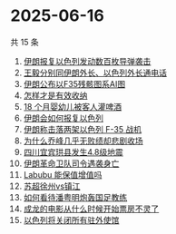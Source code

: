 # 2025-06-16

共 15 条

<!-- BEGIN ZHIHUSEARCH -->
<!-- 最后更新时间 Mon Jun 16 2025 04:18:18 GMT+0800 (China Standard Time) -->

1. [伊朗报复以色列发动数百枚导弹袭击](https://www.zhihu.com/search?q=%E4%BC%8A%E6%9C%97%E6%8A%A5%E5%A4%8D%E4%BB%A5%E8%89%B2%E5%88%97%E5%8F%91%E5%8A%A8%E6%95%B0%E7%99%BE%E6%9E%9A%E5%AF%BC%E5%BC%B9%E8%A2%AD%E5%87%BB)
1. [王毅分别同伊朗外长、以色列外长通电话](https://www.zhihu.com/search?q=%E7%8E%8B%E6%AF%85%E5%88%86%E5%88%AB%E5%90%8C%E4%BC%8A%E6%9C%97%E5%A4%96%E9%95%BF%E3%80%81%E4%BB%A5%E8%89%B2%E5%88%97%E5%A4%96%E9%95%BF%E9%80%9A%E7%94%B5%E8%AF%9D)
1. [伊朗公布以F35残骸图系AI图](https://www.zhihu.com/search?q=%E4%BC%8A%E6%9C%97%E5%85%AC%E5%B8%83%E4%BB%A5F35%E6%AE%8B%E9%AA%B8%E5%9B%BE%E7%B3%BBAI%E5%9B%BE)
1. [怎样才是有效收纳](https://www.zhihu.com/search?q=%E6%80%8E%E6%A0%B7%E6%89%8D%E6%98%AF%E6%9C%89%E6%95%88%E6%94%B6%E7%BA%B3)
1. [18 个月婴幼儿被客人灌啤酒](https://www.zhihu.com/search?q=18%20%E4%B8%AA%E6%9C%88%E5%A9%B4%E5%B9%BC%E5%84%BF%E8%A2%AB%E5%AE%A2%E4%BA%BA%E7%81%8C%E5%95%A4%E9%85%92)
1. [伊朗会如何报复以色列](https://www.zhihu.com/search?q=%E4%BC%8A%E6%9C%97%E4%BC%9A%E5%A6%82%E4%BD%95%E6%8A%A5%E5%A4%8D%E4%BB%A5%E8%89%B2%E5%88%97)
1. [伊朗称击落两架以色列 F-35 战机](https://www.zhihu.com/search?q=%E4%BC%8A%E6%9C%97%E7%A7%B0%E5%87%BB%E8%90%BD%E4%B8%A4%E6%9E%B6%E4%BB%A5%E8%89%B2%E5%88%97%20F-35%20%E6%88%98%E6%9C%BA)
1. [为什么乔峰几乎无败绩却悲剧收场](https://www.zhihu.com/search?q=%E4%B8%BA%E4%BB%80%E4%B9%88%E4%B9%94%E5%B3%B0%E5%87%A0%E4%B9%8E%E6%97%A0%E8%B4%A5%E7%BB%A9%E5%8D%B4%E6%82%B2%E5%89%A7%E6%94%B6%E5%9C%BA)
1. [四川宜宾珙县发生4.8级地震](https://www.zhihu.com/search?q=%E5%9B%9B%E5%B7%9D%E5%AE%9C%E5%AE%BE%E7%8F%99%E5%8E%BF%E5%8F%91%E7%94%9F4.8%E7%BA%A7%E5%9C%B0%E9%9C%87)
1. [伊朗革命卫队司令遇袭身亡](https://www.zhihu.com/search?q=%E4%BC%8A%E6%9C%97%E9%9D%A9%E5%91%BD%E5%8D%AB%E9%98%9F%E5%8F%B8%E4%BB%A4%E9%81%87%E8%A2%AD%E8%BA%AB%E4%BA%A1)
1. [Labubu 能保值增值吗](https://www.zhihu.com/search?q=Labubu%20%E8%83%BD%E4%BF%9D%E5%80%BC%E5%A2%9E%E5%80%BC%E5%90%97)
1. [苏超徐州vs镇江](https://www.zhihu.com/search?q=%E8%8B%8F%E8%B6%85%E5%BE%90%E5%B7%9Evs%E9%95%87%E6%B1%9F)
1. [如何看待潘粤明炮轰国足教练](https://www.zhihu.com/search?q=%E5%A6%82%E4%BD%95%E7%9C%8B%E5%BE%85%E6%BD%98%E7%B2%A4%E6%98%8E%E7%82%AE%E8%BD%B0%E5%9B%BD%E8%B6%B3%E6%95%99%E7%BB%83)
1. [成龙的电影从什么时候开始票房不灵了](https://www.zhihu.com/search?q=%E6%88%90%E9%BE%99%E7%9A%84%E7%94%B5%E5%BD%B1%E4%BB%8E%E4%BB%80%E4%B9%88%E6%97%B6%E5%80%99%E5%BC%80%E5%A7%8B%E7%A5%A8%E6%88%BF%E4%B8%8D%E7%81%B5%E4%BA%86)
1. [以色列将关闭所有驻外使馆](https://www.zhihu.com/search?q=%E4%BB%A5%E8%89%B2%E5%88%97%E5%B0%86%E5%85%B3%E9%97%AD%E6%89%80%E6%9C%89%E9%A9%BB%E5%A4%96%E4%BD%BF%E9%A6%86)

<!-- END ZHIHUSEARCH -->
